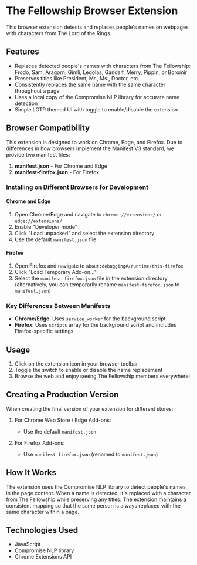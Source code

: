 # The Fellowship Browser Extension

This browser extension detects and replaces people's names on webpages with characters from The Lord of the Rings.

## Features

- Replaces detected people's names with characters from The Fellowship: Frodo, Sam, Aragorn, Gimli, Legolas, Gandalf, Merry, Pippin, or Boromir
- Preserves titles like President, Mr., Ms., Doctor, etc.
- Consistently replaces the same name with the same character throughout a page
- Uses a local copy of the Compromise NLP library for accurate name detection
- Simple LOTR themed UI with toggle to enable/disable the extension

## Browser Compatibility

This extension is designed to work on Chrome, Edge, and Firefox. Due to differences in how browsers implement the Manifest V3 standard, we provide two manifest files:

1. **manifest.json** - For Chrome and Edge
2. **manifest-firefox.json** - For Firefox

### Installing on Different Browsers for Development

#### Chrome and Edge
1. Open Chrome/Edge and navigate to `chrome://extensions/` or `edge://extensions/`
2. Enable "Developer mode"
3. Click "Load unpacked" and select the extension directory
4. Use the default `manifest.json` file

#### Firefox
1. Open Firefox and navigate to `about:debugging#/runtime/this-firefox`
2. Click "Load Temporary Add-on..."
3. Select the `manifest-firefox.json` file in the extension directory
   (alternatively, you can temporarily rename `manifest-firefox.json` to `manifest.json`)

### Key Differences Between Manifests

- **Chrome/Edge**: Uses `service_worker` for the background script
- **Firefox**: Uses `scripts` array for the background script and includes Firefox-specific settings

## Usage

1. Click on the extension icon in your browser toolbar
2. Toggle the switch to enable or disable the name replacement
3. Browse the web and enjoy seeing The Fellowship members everywhere!

## Creating a Production Version

When creating the final version of your extension for different stores:

1. For Chrome Web Store / Edge Add-ons:
   - Use the default `manifest.json`

2. For Firefox Add-ons:
   - Use `manifest-firefox.json` (renamed to `manifest.json`)

## How It Works

The extension uses the Compromise NLP library to detect people's names in the page content. When a name is detected, it's replaced with a character from The Fellowship while preserving any titles. The extension maintains a consistent mapping so that the same person is always replaced with the same character within a page.

## Technologies Used

- JavaScript
- Compromise NLP library
- Chrome Extensions API